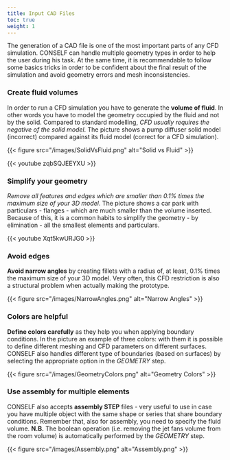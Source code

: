 ```yaml
---
title: Input CAD Files
toc: true
weight: 1
---
```


The generation of a CAD file is one of the most important parts of any CFD simulation. CONSELF can handle multiple geometry types in order to help the user during his task. At the same time, it is recommendable to follow some basics tricks in order to be confident about the final result of the simulation and avoid geometry errors and mesh inconsistencies.

### Create fluid volumes

In order to run a CFD simulation you have to generate the **volume of fluid**. In other words you have to model the geometry occupied by the fluid and not by the solid. Compared to standard modelling, *CFD usually requires the negative of the solid model*. The picture shows a pump diffuser solid model (incorrect) compared against its fluid model (correct for a CFD simulation).

{{< figure src="/images/SolidVsFluid.png" alt="Solid vs Fluid" >}}

{{< youtube zqbSQJEEYXU >}}

### Simplify your geometry

*Remove all features and edges which are smaller than 0.1% times the maximum size of your 3D model*. The picture shows a car park with particulars - flanges - which are much smaller than the volume inserted. Because of this, it is a common habits to simplify the geometry - by elimination - all the smallest elements and particulars.

{{< youtube Xqt5kwURJG0 >}}

### Avoid edges

**Avoid narrow angles** by creating fillets with a radius of, at least, 0.1% times the maximum size of your 3D model. Very often, this CFD restriction is also a structural problem when actually making the prototype.

{{< figure src="/images/NarrowAngles.png" alt="Narrow Angles" >}}

### Colors are helpful

**Define colors carefully** as they help you when applying boundary conditions. In the picture an example of three colors: with them it is possible to define different meshing and CFD parameters on different surfaces. CONSELF also handles different type of boundaries (based on surfaces) by selecting the appropriate option in the *GEOMETRY* step.

{{< figure src="/images/GeometryColors.png" alt="Geometry Colors" >}}

### Use assembly for multiple elements

CONSELF also accepts **assembly STEP** files - very useful to use in case you have multiple object with the same shape or series that share boundary conditions. Remember that, also for assembly, you need to specify the fluid volume. **N.B.** The boolean operation (i.e. removing the jet fans volume from the room volume) is automatically performed by the *GEOMETRY* step.

{{< figure src="/images/Assembly.png" alt="Assembly.png" >}}